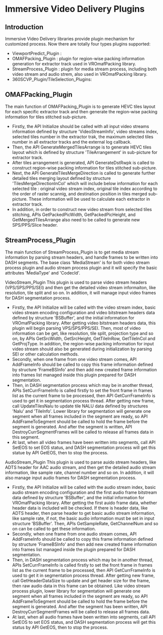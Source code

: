 # Immersive Video Delivery Plugins

## Introduction
Immersive Video Delivery libraries provide plugin mechanism for customized process.
Now there are totally four types plugins supported:
- ViewportPredict_Plugin :
- OMAFPacking_Plugin : plugin for region-wise packing information generation for extractor track used in VROmafPacking library.
- StreamProcess_Plugin : plugin for media stream process, including both video stream and audio strem, also used in VROmafPacking library.
- 360SCVP_Plugin/TileSelection_Plugins:

## OMAFPacking_Plugin
The main function of OMAFPacking_Plugin is to generate HEVC tiles layout for each specific extractor track and then generate the region-wise packing information for tiles stitched sub-picture.
- Firstly, the API Initialize should be called with all input video streams information defined by structure 'VideoStreamInfo', video streams index, selected tiles number in the extractor trak, the maximum selected tiles number in all extractor tracks and the external log callback.
- Then, the API GenerateMergedTilesArrange is to generate HEVC tiles layout which is defined by structure 'TileArrangement' in sub-picture for extractor track.
- After tiles arrangement is generated, API GenerateDstRwpk is called to construct region-wise packing information for tiles stitched sub-picture.
- Next, the API GenerateTilesMergeDirection is called to generate further detailed tiles merging layout defined by structure 'TilesMergeDirectionInCol' which will include below information for each selected tile : original video stream index, original tile index according to the order of raster scannig, and destination position in tiles merged sub-picture. These information will be used to calculate each extractor in extractor track.
- In addition, in order to construct new video stream from selected tiles stitching, APIs GetPackedPicWidth, GetPackedPicHeight, and GetMergedTilesArrange also need to be called to generate new SPS/PPS/Slice header.

## StreamProcess_Plugin
The main function of StreamProcess_Plugin is to get media stream information by parsing stream headers, and handle frames to be written into DASH segments.
The base class 'MediaStream' is for both video stream process plugin and audio stream process plugin and it will specify the basic attributes 'MediaType' and 'CodecId'.

VideoStream_Plugin
This plugin is used to parse video stream headers (VPS/SPS/PPS/SEI) and then get the detailed video stream informaiton, like resolution, tile split and so on. In addition, it will manage input video frames for DASH segmentation process.
- Firstly, the API Initialize will be called with the video stream index, basic video stream encoding configuration and video bitstream headers data defined by structure 'BSBuffer', and the initial information for VROmafPacking library. After getting video bitstream headers data, this plugin will begin parsing VPS/SPS/PPS/SEI. Then, most of video information can be get, like resolution, tile split, projection type and so on, by APIs GetSrcWidth, GetSrcHeight, GetTileInRow, GetTileInCol and GetProjType. In addition, the region-wise packing information for input video stream should also be generated during initialization by parsing SEI or other calculation methods.
- Secondly, when one frame from one video stream comes, API AddFrameInfo should be called to copy this frame information defined by structure 'FrameBSInfo' and then add new created frame information into frames list managed inside this plugin prepared for DASH segmentation.
- Then, in DASH segmentation process which may be in another thread, APIs SetCurrFrameInfo is called firstly to set the front frame in frames list as the current frame to be processed, then API GetCurrFrameInfo is used to get it in segmentation process thread. After getting new frame, call UpdateTilesNalu to update tile NALU data defined by structures 'Nalu' and 'TileInfo'. Lower library for segmentation will generate one segment when all frames included in the segment are ready, so API AddFrameToSegment should be called to hold the frame before the segment is generated. And after the segment is written, API DestroyCurrSegmentFrames will be called to release all frames data in this segment.
- At last, when all video frames have been written into segments, call API SetEOS to set EOS status, and DASH segmentation process will get this statue by API GetEOS, then to stop the process.

AudioStream_Plugin
This plugin is used to parse auido stream headers, like ADTS header for AAC audio stream, and then get the detailed audio stream information, like sample rate, channel number and so on. In addition, it will also manage input audio frames for DASH segmentation process.
- Firstly, the API Initialize will be called with the audio stream index, basic audio stream encoding configuration and the first audio frame bitstream data defined by structure 'BSBuffer', and the initial information for VROmafPacking library. After getting the first auido frame data, whether header data is included will be checked. If there is header data, like ADTS header, then parse header to get basic audio stream information, like sample rate, if not, the basic audio information must be set in input structure 'BSBuffer'. Then, APIs GetSampleRate, GetChannelNum and so on can be called to get these information.
- Secondly, when one frame from one audio stream comes, API AddFrameInfo should be called to copy this frame information defined by structure 'FrameBSInfo' and then add new created frame information into frames list managed inside the plugin prepared for DASH segmentation.
- Then, in DASH segmentation process which may be in another thread, APIs SetCurrFrameInfo is called firstly to set the front frame in frames list as the current frame to be processed, then API GetCurrFrameInfo is used to get it in segmentation process thread. After getting new frame, call GetHeaderDataSize to update and get header size for the frame, then raw audio data in this frame can be obtained. Like video stream process plugin, lower library for segmentation will generate one segment when all frames included in the segment are ready, so API AddFrameToSegment should be called to hold the frame before the segment is generated. And after the segment has been written, API DestroyCurrSegmentFrames will be called to release all frames data.
- At last, when all audio frames have been written into segments, call API SetEOS to set EOS status, and DASH segmentation process will get this status by API GetEOS, then to stop the process.
